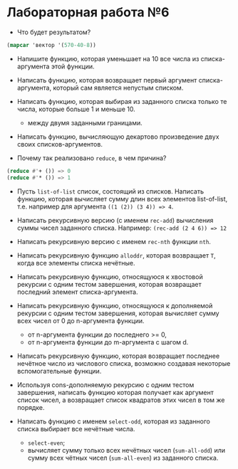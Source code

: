 # Лабораторная работа №6

- Что будет результатом? 
```lisp
(mapcar 'вектор '(570-40-8))
```

- Напишите функцию, которая уменьшает на 10 все числа из списка-аргумента этой функции.

- Написать функцию, которая возвращает первый аргумент списка-аргумента, который сам является непустым списком.

- Написать функцию, которая выбирая из заданного списка только те числа, которые больше 1 и меньше 10.
	- между двумя заданными границами.

- Написать функцию, вычисляющую декартово произведение двух своих списков-аргументов.

- Почему так реализовано `reduce`, в чем причина?
```lisp
(reduce #'+ ()) => 0
(reduce #'* ()) => 1
```

- Пусть `list-of-list` список, состоящий из списков. Написать функцию, которая вычисляет сумму длин всех элементов list-of-list, т.е. например для аргумента `((1 (2)) (3 4)) => 4`.

- Написать рекурсивную версию (с именем `rec-add`) вычисления суммы чисел заданного списка. 
Например: `(rec-add (2 4 6)) => 12`

- Написать рекурсивную версию с именем `rec-nth` функции `nth`.

- Написать рекурсивную функцию `alloddr`, которая возвращает `T`, когда все элементы списка нечётные.

- Написать рекурсивную функцию, относящуюся к хвостовой рекурсии с одним тестом завершения, которая возвращает последний элемент списка-аргумента.

- Написать рекурсивную функцию, относящуюся к дополняемой рекурсии с одним тестом завершения, которая вычисляет сумму всех чисел от 0 до n-аргумента функции.
	- от n-аргумента функции до последнего >= 0,
	- от n-аргумента функции до m-аргумента c шагом d.

- Написать рекурсивную функцию, которая возвращает последнее нечётное число из числового списка, возможно создавая некоторые вспомогательные функции.

- Используя cons-дополняемую рекурсию с одним тестом завершения, написать функцию которая получает как аргумент список чисел, а возвращает список квадратов этих чисел в том же порядке.

- Написать функцию с именем `select-odd`, которая из заданного списка выбирает все нечётные числа.
	- `select-even`;
	- вычисляет сумму только всех нечётных чисел 
      (`sum-all-odd`) или сумму всех чётных чисел (`sum-all-even`) из
      заданного списка.
